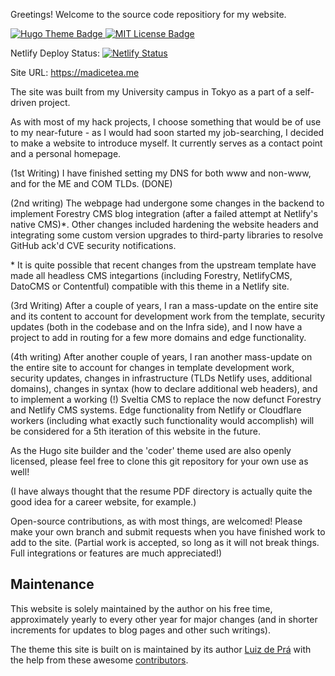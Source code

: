 Greetings! Welcome to the source code repositiory for my website.

<p>
    <a href="https://themes.gohugo.io/hugo-coder/">
      <img src="https://img.shields.io/badge/theme-hugo--coder-2b8cbe" alt="Hugo Theme Badge">
    </a>
    <a href="https://github.com/luizdepra/hugo-coder/blob/master/LICENSE.txt">
      <img src="https://img.shields.io/github/license/luizdepra/hugo-coder.svg" alt="MIT License Badge">
    </a>
</p>

Netlify Deploy Status: [![Netlify Status](https://api.netlify.com/api/v1/badges/a1565f2d-8f83-4c9d-ac86-c0f68660641b/deploy-status)](https://app.netlify.com/sites/madicetea/deploys)

Site URL: https://madicetea.me

The site was built from my University campus in Tokyo as a part of a self-driven project.

As with most of my hack projects, I choose something that would be of use to my near-future - as I would had soon started my job-searching, I decided to make a website to introduce myself. It currently serves as a contact point and a personal homepage.

(1st Writing) I have finished setting my DNS for both www and non-www, and for the ME and COM TLDs. (DONE)

(2nd writing) The webpage had undergone some changes in the backend to implement Forestry CMS blog integration (after a failed attempt at Netlify's native CMS)\*. Other changes included hardening the website headers and integrating some custom version upgrades to third-party libraries to resolve GitHub ack'd CVE security notifications.

\* It is quite possible that recent changes from the upstream template have made all headless CMS integartions (including Forestry, NetlifyCMS, DatoCMS or Contentful) compatible with this theme in a Netlify site.

(3rd Writing) After a couple of years, I ran a mass-update on the entire site and its content to account for development work from the template, security updates (both in the codebase and on the Infra side), and I now have a project to add in routing for a few more domains and edge functionality.

(4th writing) After another couple of years, I ran another mass-update on the entire site to account for changes in template development work, security updates, changes in infrastructure (TLDs Netlify uses, additional domains), changes in syntax (how to declare additional web headers), and to implement a working (!) Sveltia CMS to replace the now defunct Forestry and Netlify CMS systems. Edge functionality from Netlify or Cloudflare workers (including what exactly such functionality would accomplish) will be considered for a 5th iteration of this website in the future.

As the Hugo site builder and the 'coder' theme used are also openly licensed, please feel free to clone this git repository for your own use as well!

(I have always thought that the resume PDF directory is actually quite the good idea for a career website, for example.)

Open-source contributions, as with most things, are welcomed! Please make your own branch and submit requests when you have finished work to add to the site. (Partial work is accepted, so long as it will not break things. Full integrations or features are much appreciated!)

## Maintenance

This website is solely maintained by the author on his free time, approximately yearly to every other year for major changes (and in shorter increments for updates to blog pages and other such writings).

The theme this site is built on is maintained by its author [Luiz de Prá](https://github.com/luizdepra) with the help from these awesome [contributors](CONTRIBUTORS.md).